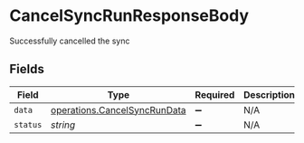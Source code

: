 # CancelSyncRunResponseBody

Successfully cancelled the sync


## Fields

| Field                                                                        | Type                                                                         | Required                                                                     | Description                                                                  | Example                                                                      |
| ---------------------------------------------------------------------------- | ---------------------------------------------------------------------------- | ---------------------------------------------------------------------------- | ---------------------------------------------------------------------------- | ---------------------------------------------------------------------------- |
| `data`                                                                       | [operations.CancelSyncRunData](../../models/operations/cancelsyncrundata.md) | :heavy_minus_sign:                                                           | N/A                                                                          |                                                                              |
| `status`                                                                     | *string*                                                                     | :heavy_minus_sign:                                                           | N/A                                                                          | cancelled                                                                    |